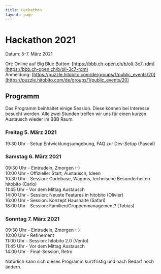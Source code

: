 ```yaml
---
title: Hackathon
layout: page
---
```


# Hackathon 2021

Datum: 5-7. März 2021

Ort: Online auf Big Blue Button: [https://bbb.ch-open.ch/b/oli-3c7-rdm](https://bbb.ch-open.ch/b/oli-3c7-rdm)<br>
Anmeldung: [https://puzzle.hitobito.com/de/groups/1/public_events/20](https://puzzle.hitobito.com/de/groups/1/public_events/20)

## Programm

Das Programm beinhaltet einige Session. Diese können bei Interesse besucht werden. Alle zwei Stunden treffen wir uns für einen kurzen Austausch wieder im BBB Raum.

### Freitag 5. März 2021
19:30 Uhr - Setup Entwicklungsumgebung, FAQ zur Dev-Setup (Pascal)

### Samstag 6. März 2021
09:30 Uhr - Eintrudeln, Zmorgen :-)<br>
10:00 Uhr - Offizieller Start, Austausch, Ideen<br>
10:30 Uhr - Session: Codebase, Wagons, technische Besonderheiten hitobito (Carlo)<br>
11:45 Uhr - Vor dem Mittag Austausch<br>
14:00 Uhr - Session: Neuste Features in hitobito (Olivier)<br>
16:00 Uhr - Session: Konzept Haushalte (Safari)<br>
18:00 Uhr - Session: Familien/Gruppenmanagement? (Tobias)<br>


### Sonntag 7. März 2021
09:30 Uhr - Eintrudeln, Zmorgen :-)<br>
10:00 Uhr - Refinement<br>
11:00 Uhr - Session: hitobito 2.0 (Vento)<br>
11:45 Uhr - Vor dem Mittag Austausch<br>
14:00 Uhr - Final-Session, Retro<br>

Natürlich kann sich dieses Programm kurzfristig und nach Bedarf noch ändern.
